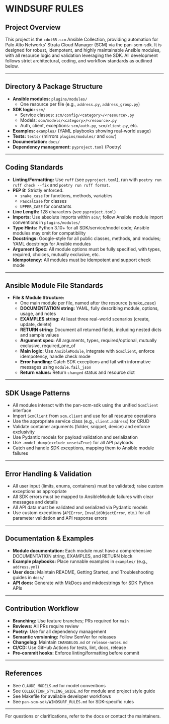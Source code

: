 # WINDSURF RULES

## Project Overview

This project is the `cdot65.scm` Ansible Collection, providing automation for Palo Alto Networks' Strata Cloud Manager (SCM) via the pan-scm-sdk. It is designed for robust, idempotent, and highly maintainable Ansible modules, with all resource logic and validation leveraging the SDK. All development follows strict architectural, coding, and workflow standards as outlined below.

---

## Directory & Package Structure

- **Ansible modules:** `plugins/modules/`
  - One resource per file (e.g., `address.py`, `address_group.py`)
- **SDK logic:** `scm/`
  - Service classes: `scm/config/<category>/<resource>.py`
  - Models: `scm/models/<category>/<resource>.py`
  - Auth, client, exceptions: `scm/auth.py`, `scm/client.py`, etc.
- **Examples:** `examples/` (YAML playbooks showing real-world usage)
- **Tests:** `tests/` (mirrors `plugins/modules/` and `scm/`)
- **Documentation:** `docs/`
- **Dependency management:** `pyproject.toml` (Poetry)

---

## Coding Standards

- **Linting/Formatting:** Use `ruff` (see `pyproject.toml`), run with `poetry run ruff check --fix` and `poetry run ruff format`.
- **PEP 8:** Strictly enforced.
  - `snake_case` for functions, methods, variables
  - `PascalCase` for classes
  - `UPPER_CASE` for constants
- **Line Length:** 128 characters (see `pyproject.toml`)
- **Imports:** Use absolute imports within `scm/`; follow Ansible module import conventions in `plugins/modules/`
- **Type Hints:** Python 3.10+ for all SDK/service/model code; Ansible modules may omit for compatibility
- **Docstrings:** Google-style for all public classes, methods, and modules; YAML docstrings for Ansible modules
- **Argument Spec:** All module options must be fully specified, with types, required, choices, mutually exclusive, etc.
- **Idempotency:** All modules must be idempotent and support check mode

---

## Ansible Module File Standards

- **File & Module Structure:**
  - One main module per file, named after the resource (snake_case)
  - **DOCUMENTATION string:** YAML, fully describing module, options, usage, and notes
  - **EXAMPLES string:** At least three real-world scenarios (create, update, delete)
  - **RETURN string:** Document all returned fields, including nested dicts and sample values
  - **Argument spec:** All arguments, types, required/optional, mutually exclusive, required_one_of
  - **Main logic:** Use `AnsibleModule`, integrate with `ScmClient`, enforce idempotency, handle check mode
  - **Error handling:** Catch SDK exceptions and fail with informative messages using `module.fail_json`
  - **Return values:** Return `changed` status and resource dict

---

## SDK Usage Patterns

- All modules interact with the pan-scm-sdk using the unified `ScmClient` interface
- Import `ScmClient` from `scm.client` and use for all resource operations
- Use the appropriate service class (e.g., `client.address`) for CRUD
- Validate container arguments (folder, snippet, device) and enforce exclusivity
- Use Pydantic models for payload validation and serialization
- Use `.model_dump(exclude_unset=True)` for all API payloads
- Catch and handle SDK exceptions, mapping them to Ansible module failures

---

## Error Handling & Validation

- All user input (limits, enums, containers) must be validated; raise custom exceptions as appropriate
- All SDK errors must be mapped to AnsibleModule failures with clear messages and details
- All API data must be validated and serialized via Pydantic models
- Use custom exceptions (`APIError`, `InvalidObjectError`, etc.) for all parameter validation and API response errors

---

## Documentation & Examples

- **Module documentation:** Each module must have a comprehensive DOCUMENTATION string, EXAMPLES, and RETURN block
- **Example playbooks:** Place runnable examples in `examples/` (e.g., `address.yml`)
- **User docs:** Maintain README, Getting Started, and Troubleshooting guides in `docs/`
- **API docs:** Generate with MkDocs and mkdocstrings for SDK Python APIs

---

## Contribution Workflow

- **Branching:** Use feature branches; PRs required for `main`
- **Reviews:** All PRs require review
- **Poetry:** Use for all dependency management
- **Semantic versioning:** Follow SemVer for releases
- **Changelog:** Maintain `CHANGELOG.md` or `release-notes.md`
- **CI/CD:** Use GitHub Actions for tests, lint, docs, release
- **Pre-commit hooks:** Enforce linting/formatting before commit

---

## References

- See `CLAUDE_MODELS.md` for model conventions
- See `COLLECTION_STYLING_GUIDE.md` for module and project style guide
- See Makefile for available developer workflows
- See `pan-scm-sdk/WINDSURF_RULES.md` for SDK-specific rules

---

For questions or clarifications, refer to the docs or contact the maintainers.
